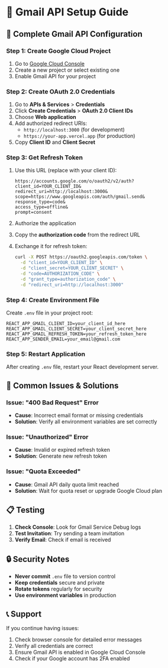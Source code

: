 # 📧 Gmail API Setup Guide

## 🔧 **Complete Gmail API Configuration**

### **Step 1: Create Google Cloud Project**
1. Go to [Google Cloud Console](https://console.cloud.google.com/)
2. Create a new project or select existing one
3. Enable Gmail API for your project

### **Step 2: Create OAuth 2.0 Credentials**
1. Go to **APIs & Services** > **Credentials**
2. Click **Create Credentials** > **OAuth 2.0 Client IDs**
3. Choose **Web application**
4. Add authorized redirect URIs:
   - `http://localhost:3000` (for development)
   - `https://your-app.vercel.app` (for production)
5. Copy **Client ID** and **Client Secret**

### **Step 3: Get Refresh Token**
1. Use this URL (replace with your client ID):
   ```
   https://accounts.google.com/o/oauth2/v2/auth?
   client_id=YOUR_CLIENT_ID&
   redirect_uri=http://localhost:3000&
   scope=https://www.googleapis.com/auth/gmail.send&
   response_type=code&
   access_type=offline&
   prompt=consent
   ```

2. Authorize the application
3. Copy the **authorization code** from the redirect URL
4. Exchange it for refresh token:
   ```bash
   curl -X POST https://oauth2.googleapis.com/token \
     -d "client_id=YOUR_CLIENT_ID" \
     -d "client_secret=YOUR_CLIENT_SECRET" \
     -d "code=AUTHORIZATION_CODE" \
     -d "grant_type=authorization_code" \
     -d "redirect_uri=http://localhost:3000"
   ```

### **Step 4: Create Environment File**
Create `.env` file in your project root:
```env
REACT_APP_GMAIL_CLIENT_ID=your_client_id_here
REACT_APP_GMAIL_CLIENT_SECRET=your_client_secret_here
REACT_APP_GMAIL_REFRESH_TOKEN=your_refresh_token_here
REACT_APP_SENDER_EMAIL=your_email@gmail.com
```

### **Step 5: Restart Application**
After creating `.env` file, restart your React development server.

## 🚨 **Common Issues & Solutions**

### **Issue: "400 Bad Request" Error**
- **Cause**: Incorrect email format or missing credentials
- **Solution**: Verify all environment variables are set correctly

### **Issue: "Unauthorized" Error**
- **Cause**: Invalid or expired refresh token
- **Solution**: Generate new refresh token

### **Issue: "Quota Exceeded"**
- **Cause**: Gmail API daily quota limit reached
- **Solution**: Wait for quota reset or upgrade Google Cloud plan

## 📋 **Testing**

1. **Check Console**: Look for Gmail Service Debug logs
2. **Test Invitation**: Try sending a team invitation
3. **Verify Email**: Check if email is received

## 🔒 **Security Notes**

- **Never commit** `.env` file to version control
- **Keep credentials** secure and private
- **Rotate tokens** regularly for security
- **Use environment variables** in production

## 📞 **Support**

If you continue having issues:
1. Check browser console for detailed error messages
2. Verify all credentials are correct
3. Ensure Gmail API is enabled in Google Cloud Console
4. Check if your Google account has 2FA enabled























